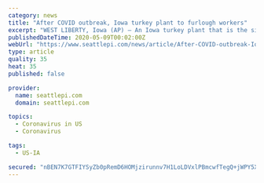 ```yaml
---
category: news
title: "After COVID outbreak, Iowa turkey plant to furlough workers"
excerpt: "WEST LIBERTY, Iowa (AP) — An Iowa turkey plant that is the site of a coronavirus outbreak said Friday that hundreds of employees will be furloughed this fall due to the nation's economic collapse. West Liberty Foods told The Associated Press that roughly one-third of its 994 employees will be temporarily laid off for months, likely from from ..."
publishedDateTime: 2020-05-09T00:02:00Z
webUrl: "https://www.seattlepi.com/news/article/After-COVID-outbreak-Iowa-turkey-plant-to-15257894.php"
type: article
quality: 35
heat: 35
published: false

provider:
  name: seattlepi.com
  domain: seattlepi.com

topics:
  - Coronavirus in US
  - Coronavirus

tags:
  - US-IA

secured: "nBEN7K7GTFIYSyZb0pRemD6HOMjzirunnv7H1LoLDVxlPBmcwfTegQ+jWPY5X7A9RlNNk288kJeCXw1WvMIjXMgatJ5uAtxpCxqX4UvfrYJ1yJclGxSb36zz1XFgfr01/vtzKlEkNrkz/EjnisJWIryWMl130u2BtGarR9glvS6REifS+dfH1ygNTnghdmEKUu6Xhu+DsrO1cCWYzU4Az+z4VjTjqRk/wi7iilEWi2witOF3j3EFqJZIPNL3UMAwPBmfL5et87EmzH9DWn3NBBavSrtuhgY1H+y0CjgWRUg3q8AhZMC/dobNme5olH5a;LpADEQEAHeXza6Z6tTGqmw=="
---
```


